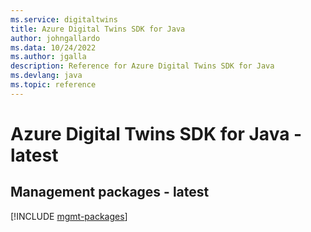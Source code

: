 ```yaml
---
ms.service: digitaltwins
title: Azure Digital Twins SDK for Java
author: johngallardo
ms.data: 10/24/2022
ms.author: jgalla
description: Reference for Azure Digital Twins SDK for Java
ms.devlang: java
ms.topic: reference
---
```

# Azure Digital Twins SDK for Java - latest

## Management packages - latest
[!INCLUDE [mgmt-packages](digital-twins-mgmt-index.md)]